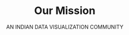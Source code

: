 ---
title: "Our Mission"
subtitle: "AN INDIAN DATA VISUALIZATION COMMUNITY"
description: "To foster a vibrant community of data storytellers in India, bridging technical analysis & design expertise to shape perspectives & drive change"
pillars:
  - title: "1. Consider & Curate"
    description: "Build a rhythm of curated events to spread the practice of data visualization"
    items:
      - "The VizChitra Conference (yearly cadence)"
      - "Talks & Mini-Events (quarterly cadence)"
      - "Thematic activities online (bi-monthly cadence)"
  # ... other pillars
--- 